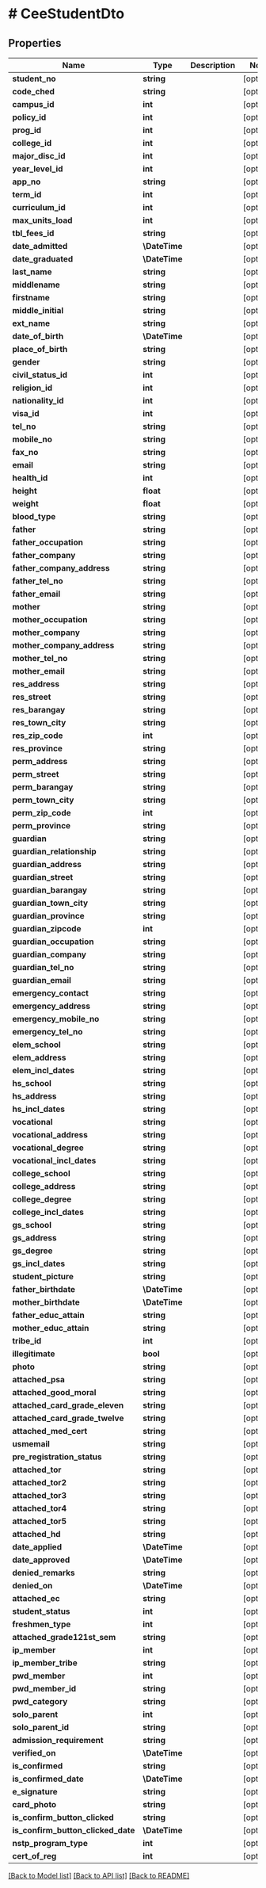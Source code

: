 # # CeeStudentDto

## Properties

Name | Type | Description | Notes
------------ | ------------- | ------------- | -------------
**student_no** | **string** |  | [optional]
**code_ched** | **string** |  | [optional]
**campus_id** | **int** |  | [optional]
**policy_id** | **int** |  | [optional]
**prog_id** | **int** |  | [optional]
**college_id** | **int** |  | [optional]
**major_disc_id** | **int** |  | [optional]
**year_level_id** | **int** |  | [optional]
**app_no** | **string** |  | [optional]
**term_id** | **int** |  | [optional]
**curriculum_id** | **int** |  | [optional]
**max_units_load** | **int** |  | [optional]
**tbl_fees_id** | **string** |  | [optional]
**date_admitted** | **\DateTime** |  | [optional]
**date_graduated** | **\DateTime** |  | [optional]
**last_name** | **string** |  | [optional]
**middlename** | **string** |  | [optional]
**firstname** | **string** |  | [optional]
**middle_initial** | **string** |  | [optional]
**ext_name** | **string** |  | [optional]
**date_of_birth** | **\DateTime** |  | [optional]
**place_of_birth** | **string** |  | [optional]
**gender** | **string** |  | [optional]
**civil_status_id** | **int** |  | [optional]
**religion_id** | **int** |  | [optional]
**nationality_id** | **int** |  | [optional]
**visa_id** | **int** |  | [optional]
**tel_no** | **string** |  | [optional]
**mobile_no** | **string** |  | [optional]
**fax_no** | **string** |  | [optional]
**email** | **string** |  | [optional]
**health_id** | **int** |  | [optional]
**height** | **float** |  | [optional]
**weight** | **float** |  | [optional]
**blood_type** | **string** |  | [optional]
**father** | **string** |  | [optional]
**father_occupation** | **string** |  | [optional]
**father_company** | **string** |  | [optional]
**father_company_address** | **string** |  | [optional]
**father_tel_no** | **string** |  | [optional]
**father_email** | **string** |  | [optional]
**mother** | **string** |  | [optional]
**mother_occupation** | **string** |  | [optional]
**mother_company** | **string** |  | [optional]
**mother_company_address** | **string** |  | [optional]
**mother_tel_no** | **string** |  | [optional]
**mother_email** | **string** |  | [optional]
**res_address** | **string** |  | [optional]
**res_street** | **string** |  | [optional]
**res_barangay** | **string** |  | [optional]
**res_town_city** | **string** |  | [optional]
**res_zip_code** | **int** |  | [optional]
**res_province** | **string** |  | [optional]
**perm_address** | **string** |  | [optional]
**perm_street** | **string** |  | [optional]
**perm_barangay** | **string** |  | [optional]
**perm_town_city** | **string** |  | [optional]
**perm_zip_code** | **int** |  | [optional]
**perm_province** | **string** |  | [optional]
**guardian** | **string** |  | [optional]
**guardian_relationship** | **string** |  | [optional]
**guardian_address** | **string** |  | [optional]
**guardian_street** | **string** |  | [optional]
**guardian_barangay** | **string** |  | [optional]
**guardian_town_city** | **string** |  | [optional]
**guardian_province** | **string** |  | [optional]
**guardian_zipcode** | **int** |  | [optional]
**guardian_occupation** | **string** |  | [optional]
**guardian_company** | **string** |  | [optional]
**guardian_tel_no** | **string** |  | [optional]
**guardian_email** | **string** |  | [optional]
**emergency_contact** | **string** |  | [optional]
**emergency_address** | **string** |  | [optional]
**emergency_mobile_no** | **string** |  | [optional]
**emergency_tel_no** | **string** |  | [optional]
**elem_school** | **string** |  | [optional]
**elem_address** | **string** |  | [optional]
**elem_incl_dates** | **string** |  | [optional]
**hs_school** | **string** |  | [optional]
**hs_address** | **string** |  | [optional]
**hs_incl_dates** | **string** |  | [optional]
**vocational** | **string** |  | [optional]
**vocational_address** | **string** |  | [optional]
**vocational_degree** | **string** |  | [optional]
**vocational_incl_dates** | **string** |  | [optional]
**college_school** | **string** |  | [optional]
**college_address** | **string** |  | [optional]
**college_degree** | **string** |  | [optional]
**college_incl_dates** | **string** |  | [optional]
**gs_school** | **string** |  | [optional]
**gs_address** | **string** |  | [optional]
**gs_degree** | **string** |  | [optional]
**gs_incl_dates** | **string** |  | [optional]
**student_picture** | **string** |  | [optional]
**father_birthdate** | **\DateTime** |  | [optional]
**mother_birthdate** | **\DateTime** |  | [optional]
**father_educ_attain** | **string** |  | [optional]
**mother_educ_attain** | **string** |  | [optional]
**tribe_id** | **int** |  | [optional]
**illegitimate** | **bool** |  | [optional]
**photo** | **string** |  | [optional]
**attached_psa** | **string** |  | [optional]
**attached_good_moral** | **string** |  | [optional]
**attached_card_grade_eleven** | **string** |  | [optional]
**attached_card_grade_twelve** | **string** |  | [optional]
**attached_med_cert** | **string** |  | [optional]
**usmemail** | **string** |  | [optional]
**pre_registration_status** | **string** |  | [optional]
**attached_tor** | **string** |  | [optional]
**attached_tor2** | **string** |  | [optional]
**attached_tor3** | **string** |  | [optional]
**attached_tor4** | **string** |  | [optional]
**attached_tor5** | **string** |  | [optional]
**attached_hd** | **string** |  | [optional]
**date_applied** | **\DateTime** |  | [optional]
**date_approved** | **\DateTime** |  | [optional]
**denied_remarks** | **string** |  | [optional]
**denied_on** | **\DateTime** |  | [optional]
**attached_ec** | **string** |  | [optional]
**student_status** | **int** |  | [optional]
**freshmen_type** | **int** |  | [optional]
**attached_grade121st_sem** | **string** |  | [optional]
**ip_member** | **int** |  | [optional]
**ip_member_tribe** | **string** |  | [optional]
**pwd_member** | **int** |  | [optional]
**pwd_member_id** | **string** |  | [optional]
**pwd_category** | **string** |  | [optional]
**solo_parent** | **int** |  | [optional]
**solo_parent_id** | **string** |  | [optional]
**admission_requirement** | **string** |  | [optional]
**verified_on** | **\DateTime** |  | [optional]
**is_confirmed** | **string** |  | [optional]
**is_confirmed_date** | **\DateTime** |  | [optional]
**e_signature** | **string** |  | [optional]
**card_photo** | **string** |  | [optional]
**is_confirm_button_clicked** | **string** |  | [optional]
**is_confirm_button_clicked_date** | **\DateTime** |  | [optional]
**nstp_program_type** | **int** |  | [optional]
**cert_of_reg** | **int** |  | [optional]

[[Back to Model list]](../../README.md#models) [[Back to API list]](../../README.md#endpoints) [[Back to README]](../../README.md)
